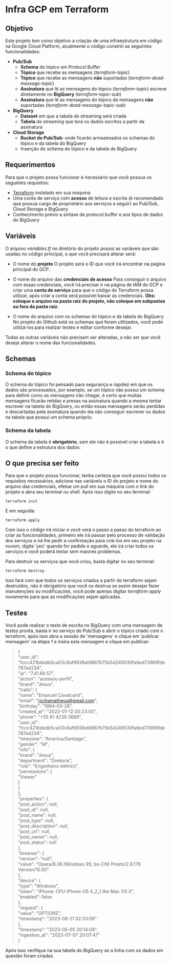 # Infra GCP em Terraform
## Objetivo
Este projeto tem como objetivo a criação de uma infraestrutura em código na Google Cloud Platform, atualmente o código constrói as seguintes funcionalidades:

 - **Pub/Sub**
   - **Schema** do tópico em Protocol Buffer
   - **Tópico** que recebe as mensagens (_terraform-topic_)
   - **Tópico** que recebe as mensagens **não** suportadas (_terraform-dead-message-topic_)
   - **Assinatura** que lê as mensagens do tópico (_terraform-topic_) escreve diretamente no **BigQuery** (_terraform-topic-sub_)
   - **Assinatura** que lê as mensagens do tópico de mensagens **não** suportadas (_terraform-dead-message-topic-sub_)
 - **BigQuery**
   - **Dataset** em que a tabela de streaming será criada
   - **Tabela** de streaming que terá os dados escritos a partir da assinatura
 - **Cloud Storage**
   - **Bucket do Pub/Sub**: onde ficarão armazenados os schemas do tópico e da tabela do BigQuery
   - Inserção do schema do tópico e da tabela do BigQuery

## Requerimentos
Para que o projeto possa funcionar é necessário que você possua os seguintes requisitos:

 - [Terraform](https://developer.hashicorp.com/terraform/downloads?product_intent=terraform) instalado em sua máquina
 - Uma conta de serviço com **acesso** de leitura e escrita (é recomendado que possua cargo de proprietário aos serviços a seguir) ao Pub/Sub, Cloud Storage e BigQuery 
 - Conhecimento prévio a sintaxe de protocol buffer e aos tipos de dados do BigQuery

## Variáveis
O arquivo _variables.tf_ no diretório do projeto possui as variáveis que são usadas no código principal, o que você precisará alterar será:
- O nome do **projeto**
O projeto será o ID que você irá encontrar na página principal do GCP. 

- O nome do arquivo das **credenciais de acesso**
Para conseguir o arquivo com essas credenciais, você irá precisar ir na página de IAM do GCP e criar uma **conta de serviço** para que o código do Terraform possa utilizar, após criar a conta será possível baixar as credenciais.
**Obs: coloque o arquivo na pasta raiz do projeto, não coloque em subpastas ou fora da pasta raiz.**

- O nome do arquivo com os schemas do tópico e da tabela do BigQuery
No projeto do Github está os schemas que foram utilizados, você pode utilizá-los para realizar testes e editar conforme desejar.

Todas as outras variáveis não precisam ser alteradas, a não ser que você deseje alterar o nome das funcionalidades.

## Schemas
### Schema do tópico
O schema do tópico foi pensado para segurança e rapidez em que os dados são processados, por exemplo, se um tópico não possui um schema para definir como as mensagens irão chegar, é certo que muitas mensagens ficarão retidas e presas na assinatura quando a mesma tentar escrever na tabela do BigQuery, ou então essas mensagens serão perdidas e descartadas pela assinatura quando ela não conseguir escrever os dados na tabela que possui um schema próprio.
### Schema da tabela
O schema da tabela é **obrigatório**, sem ele não é possível criar a tabela e é o que define a estrutura dos dados.

## O que precisa ser feito
Para que o projeto possa funcionar, tenha certeza que você possui todos os requisitos necessários, adicione nas variáveis o ID do projeto e nome do arquivo das credenciais, efetue um pull em sua máquina com o link do projeto e abra seu terminal ou shell. Após isso digite no seu terminal:

    terraform init
 
E em seguida:

    terraform apply

Com isso o código irá iniciar e você verá o passo a passo do terraform ao criar as funcionalidades, primeiro ele irá passar pelo processo de validação dos serviços e irá lhe pedir a confirmação para criá-los em seu projeto na nuvem, digite '_yes_' quando for pedido e aguarde, ele irá criar todos os serviços e você poderá testar sem maiores problemas.

Para destruir os serviços que você criou, basta digitar no seu terminal:

    terraform destroy
Isso fará com que todos os serviços criados a partir do terraform sejam destruídos, não é obrigatório que você os destrua se assim desejar fazer manutenções ou modificações, você pode apenas digitar _terraform apply_ novamente para que as modificações sejam aplicadas.

## Testes
Você pode realizar o teste de escrita no BigQuery com uma mensagem de testes pronta, basta ir no serviço do Pub/Sub e abrir o tópico criado com o terraform, após isso abra a sessão de 'mensagens' e clique em 'publicar mensagem' na etapa 1 e insira esta mensagem e clique em publicar:
 
>{  
"user_id": "fccc421bbbdb5ca03c6af6938afd887b75b5d249030fa6ed73969fde787ed234",  
"ip": "7.41.69.57",  
"action": "acessou-perfil",  
"brand": "Jesus",  
"traits": {  
"name": "Emanuel Cavalcanti",  
"email": "rochamatheus@gmail.com",  
"birthday": "1994-03-28",  
"created_at": "2022-01-12 00:23:03",  
"phone": "+55 61 4239 3689",  
"user_id": "fccc421bbbdb5ca03c6af6938afd887b75b5d249030fa6ed73969fde787ed234",  
"timezone": "America/Santiago",  
"gender": "M",  
"info": {  
"brand": "Jesus",  
"department": "Diretoria",  
"role": "Engenheiro elétrico",  
"permissions": [  
"Viewer"  
]  
}  
},  
"properties": {  
"post_action": null,  
"post_id": null,  
"post_name": null,  
"post_type": null,  
"post_description": null,  
"post_url": null,  
"post_owner": null,  
"post_status": null  
},  
"browser": {  
"version": "null",  
"value": "Opera/8.38.(Windows 95; bo-CN) Presto/2.9.178 Version/10.00"  
},  
"device": {  
"type": "Windows",  
"token": "iPhone; CPU iPhone OS 4_2_1 like Mac OS X",  
"enabled": false  
},  
"request": {  
"value": "OPTIONS",  
"timestamp": "2023-08-21 02:33:06"  
},  
"timestamp": "2023-05-05 20:14:08",  
"ingestion_at": "2023-07-07 20:07:47"  
}

Após isso verifique na sua tabela do BigQuery se a linha com os dados em questão foram criadas.